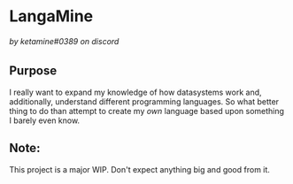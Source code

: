 # LangaMine
###### by ketamine#0389 on discord
## Purpose
I really want to expand my knowledge of how datasystems work and, additionally, understand different programming languages.
So what better thing to do than attempt to create my *own* language based upon something I barely even know.
## Note:
This project is a major WIP. Don't expect anything big and good from it.